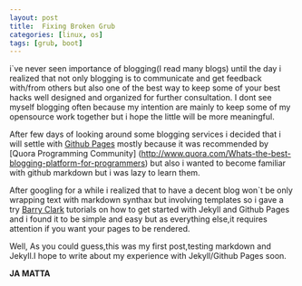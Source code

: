 ```yaml
---
layout: post
title:  Fixing Broken Grub 
categories: [linux, os]
tags: [grub, boot]
---
```


i`ve never seen importance of blogging(I read many blogs) until the day i realized that not only blogging is to communicate and get feedback with/from others but also one of the best way to keep some of your best hacks well designed and organized for further consultation.
I dont see myself blogging often because  my intention are mainly to keep some of my opensource work together but i hope the little will be more meaningful.


After few days of looking around some blogging services i decided that i will settle with [Github Pages](http://pages.github.com) mostly because it was recommended by [Quora Programming Community] (http://www.quora.com/Whats-the-best-blogging-platform-for-programmers) but also i wanted to become familiar with github markdown but i was  lazy to learn them.

After  googling for a while  i realized that to have a decent blog won`t be only wrapping text with markdown synthax but involving templates so i gave  a try   [ Barry Clark](http://www.smashingmagazine.com/2014/08/build-blog-jekyll-github-pages/) tutorials on how to get started with   Jekyll and Github Pages and i found it to be simple and easy  but as everything else,it requires attention if you want your pages to be rendered.


Well, As you could guess,this was my first post,testing markdown and Jekyll.I hope to write about my experience with Jekyll/Github Pages soon.

**JA MATTA**



